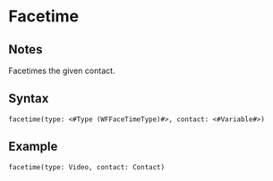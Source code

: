 # Facetime
## Notes
Facetimes the given contact.
## Syntax
```
facetime(type: <#Type (WFFaceTimeType)#>, contact: <#Variable#>)
```
## Example
```
facetime(type: Video, contact: Contact)
```